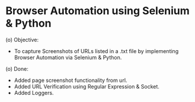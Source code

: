 # Browser Automation using Selenium & Python

(o) Objective:
- To capture Screenshots of URLs listed in a .txt file by implementing Browser Automation via Selenium & Python.

(o) Done:
- Added page screenshot functionality from url.
- Added URL Verification using Regular Expression & Socket.
- Added Loggers.
